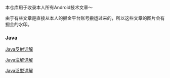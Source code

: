本仓库用于收录本人所有Android技术文章～

由于有些文章是直接从本人的掘金平台账号搬运过来的，所以这些文章的图片会有掘金的水印。

### Java

[Java反射详解](./Articles/Java/Java反射详解.md)

[Java注解详解](./Articles/Java/Java注解详解.md)

[Java泛型详解](./Articles/Java/Java泛型详解.md)
